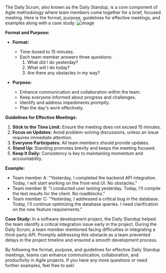 The Daily Scrum, also known as the Daily Standup, is a core component of Agile methodology where team members come together for a brief, focused meeting. Here is the format, purpose, guidelines for effective meetings, and examples along with a case study:
![image](https://github.com/kmitsolution/SDLC/assets/84008107/39afdc64-75c0-4901-8283-6a469a1d8355)


**Format and Purpose:**
- **Format:** 
  - Time-boxed to 15 minutes.
  - Each team member answers three questions:
    1. What did I do yesterday?
    2. What will I do today?
    3. Are there any obstacles in my way?

- **Purpose:**
  - Enhance communication and collaboration within the team.
  - Keep everyone informed about progress and challenges.
  - Identify and address impediments promptly.
  - Plan the day's work effectively.

**Guidelines for Effective Meetings:**
1. **Stick to the Time Limit:** Ensure the meeting does not exceed 15 minutes.
2. **Focus on Updates:** Avoid problem-solving discussions, unless an issue requires immediate attention.
3. **Everyone Participates:** All team members should provide updates.
4. **Stand Up:** Standing promotes brevity and keeps the meeting focused.
5. **Keep It Daily:** Consistency is key to maintaining momentum and accountability.

**Example:**
- Team member A: "Yesterday, I completed the backend API integration. Today, I will start working on the front-end UI. No obstacles."
- Team member B: "I conducted user testing yesterday. Today, I'll compile the test results for the client. No roadblocks."
- Team member C: "Yesterday, I addressed a critical bug in the database. Today, I'll continue optimizing the database queries. I need clarification on the new feature requirements."

**Case Study:**
In a software development project, the Daily Standup helped the team identify a critical integration issue early in the project. During the Daily Scrum, a team member mentioned facing difficulties in integrating a third-party API. Promptly addressing this obstacle as a team prevented delays in the project timeline and ensured a smooth development process.

By following the format, purpose, and guidelines for effective Daily Standup meetings, teams can enhance communication, collaboration, and productivity in Agile projects. If you have any more questions or need further examples, feel free to ask!
